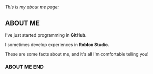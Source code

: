 ###### *This is my about me page*:

## ABOUT ME 

I've just started programming in **GitHub**.

I sometimes develop experiences in **Roblox Studio**.

These are some facts about me, and it's all I'm comfortable telling you!

### ABOUT ME END
